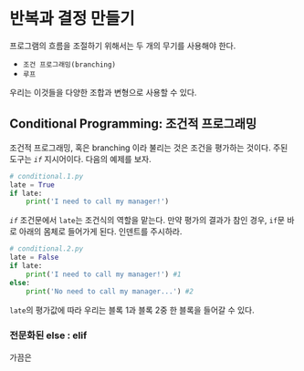 # 반복과 결정 만들기

프로그램의 흐름을 조절하기 위해서는 두 개의 무기를 사용해야 한다.

- `조건 프로그래밍(branching)`
- `루프`

우리는 이것들을 다양한 조합과 변형으로 사용할 수 있다.

## Conditional Programming: 조건적 프로그래밍

조건적 프로그래밍, 혹은 branching 이라 불리는 것은 조건을 평가하는 것이다.
주된 도구는 *`if`* 지시어이다. 다음의 예제를 보자.

```python
# conditional.1.py
late = True
if late:
    print('I need to call my manager!')
```

*`if`* 조건문에서 `late`는 조건식의 역할을 맡는다. 만약 평가의 결과가 참인 경우, `if`문 바로 아래의 몸체로 들어가게 된다. 인덴트를 주시하라.

```python
# conditional.2.py
late = False
if late:
    print('I need to call my manager!') #1
else:
    print('No need to call my manager...') #2
```

`late`의 평가값에 따라 우리는 블록 1과 블록 2중 한 블록을 들어갈 수 있다.

### 전문화된 else : elif

가끔은 